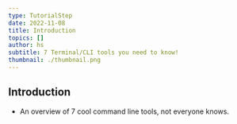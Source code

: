```yaml
---
type: TutorialStep
date: 2022-11-08
title: Introduction
topics: []
author: hs
subtitle: 7 Terminal/CLI tools you need to know!
thumbnail: ./thumbnail.png
---
```


## Introduction

- An overview of 7 cool command line tools, not everyone knows.
